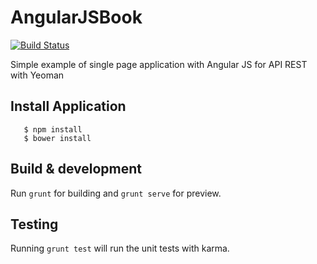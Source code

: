 # AngularJSBook

[![Build Status](https://travis-ci.org/Tony133/angularjs-book.svg?branch=master)](https://travis-ci.org/Tony133/angularjs-book)

Simple example of single page application with Angular JS for API REST with Yeoman

## Install Application

```
   $ npm install
   $ bower install
```

## Build & development

Run `grunt` for building and `grunt serve` for preview.

## Testing

Running `grunt test` will run the unit tests with karma.

